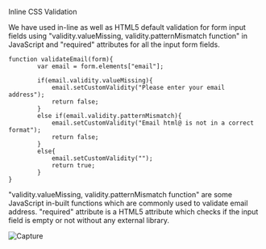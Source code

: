 Inline CSS Validation

We have used in-line as well as HTML5 default validation for form input fields using "validity.valueMissing, validity.patternMismatch function" in JavaScript and "required" attributes for all the input form fields.

```
function validateEmail(form){
        var email = form.elements["email"];

        if(email.validity.valueMissing){
            email.setCustomValidity("Please enter your email address");
            return false;
        }
        else if(email.validity.patternMismatch){
            email.setCustomValidity("Email html@ is not in a correct format");
            return false;
        }
        else{
            email.setCustomValidity("");
            return true;
        }
}
```
"validity.valueMissing, validity.patternMismatch function" are some JavaScript in-built functions which are commonly used to validate email address.
"required" attribute is a HTML5 attribute which checks if the input field is empty or not without any external library.


![Capture](https://user-images.githubusercontent.com/32956051/104039780-a6763200-518b-11eb-9f3a-57acd89bfc63.PNG)

